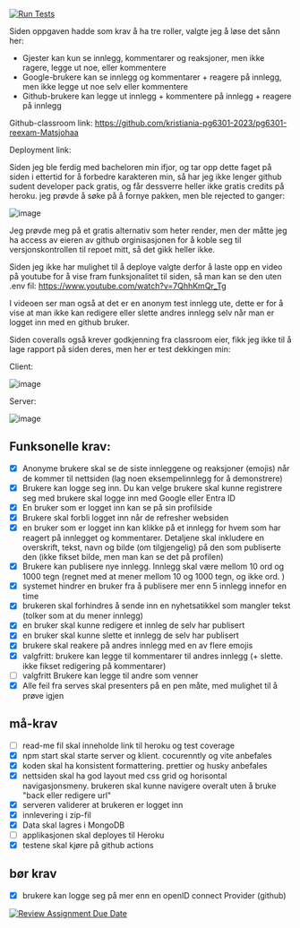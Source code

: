 [![Run Tests](https://github.com/kristiania-pg6301-2023/pg6301-reexam-Matsjohaa/actions/workflows/actions.yaml/badge.svg)](https://github.com/kristiania-pg6301-2023/pg6301-reexam-Matsjohaa/actions/workflows/actions.yaml)

Siden oppgaven hadde som krav å ha tre roller, valgte jeg å løse det sånn her:
- Gjester kan kun se innlegg, kommentarer og reaksjoner, men ikke ragere, legge ut noe, eller kommentere
- Google-brukere kan se innlegg og kommentarer + reagere på innlegg, men ikke legge ut noe selv eller kommentere
- Github-brukere kan legge ut innlegg + kommentere på innlegg + reagere på innlegg 

Github-classroom link: https://github.com/kristiania-pg6301-2023/pg6301-reexam-Matsjohaa

Deployment link: 

Siden jeg ble ferdig med bacheloren min ifjor, og tar opp dette faget på siden i ettertid for å forbedre karakteren min, så har jeg ikke lenger github sudent developer pack gratis, og får dessverre heller ikke gratis credits på heroku. jeg prøvde å søke på å fornye pakken, men ble rejected to ganger:

![image](https://github.com/user-attachments/assets/02148630-c3e0-4157-9e23-bcbc0c7dbc7e)

Jeg prøvde meg på et gratis alternativ som heter render, men der måtte jeg ha access av eieren av github orginisasjonen for å koble seg til versjonskontrollen til repoet mitt, så det gikk heller ikke.

Siden jeg ikke har mulighet til å deploye valgte derfor å laste opp en video på youtube for å vise fram funksjonalitet til siden, så man kan se den uten .env fil: https://www.youtube.com/watch?v=7QhhKmQr_Tg

I videoen ser man også at det er en anonym test innlegg ute, dette er for å vise at man ikke kan redigere eller slette andres innlegg selv når man er logget inn med en github bruker.


Siden coveralls også krever godkjenning fra classroom eier, fikk jeg ikke til å lage rapport på siden deres, men her er test dekkingen min:

Client:

![image](https://github.com/user-attachments/assets/6f961146-6494-4a24-ade1-940fa8efe213)

Server:

![image](https://github.com/user-attachments/assets/4e20cbdf-730d-4267-8c2c-ed5ac1f8ea78)



## Funksonelle krav:
* [x] Anonyme brukere skal se de siste innleggene og reaksjoner (emojis) når de kommer til nettsiden (lag noen eksempelinnlegg for å demonstrere)
* [x] Brukere kan logge seg inn. Du kan velge brukere skal kunne registrere seg med brukere skal logge inn med Google eller Entra ID
* [x] En bruker som er logget inn kan se på sin profilside
* [x] Brukere skal forbli logget inn når de refresher websiden
* [x] en bruker som er logget inn kan klikke på et innlegg for hvem som har reagert på innlegget og kommentarer. Detaljene skal inkludere en overskrift, tekst, navn og bilde (om tilgjengelig) på den som publiserte den (ikke fikset bilde, men man kan se det på profilen)
* [x] Brukere kan publisere nye innlegg. Innlegg skal være mellom 10 ord og 1000 tegn (regnet med at mener mellom 10 og 1000 tegn, og ikke ord. )
* [x] systemet hindrer en bruker fra å publisere mer enn 5 innlegg innefor en time
* [x] brukeren skal forhindres å sende inn en nyhetsatikkel som mangler tekst (tolker som at du mener innlegg)
* [x] en bruker skal kunne redigere et innleg de selv har publisert
* [x] en bruker skal kunne slette et innlegg de selv har publisert
* [x] brukere skal reakere på andres innlegg med en av flere emojis
* [x] valgfritt: brukere kan legge til kommentarer til andres innlegg (+ slette. ikke fikset redigering på kommentarer)
* [ ] valgfritt Brukere kan legge til andre som venner
* [x] Alle feil fra serves skal presenters på en pen måte, med mulighet til å prøve igjen

## må-krav
* [ ] read-me fil skal inneholde link til heroku og test coverage
* [x] npm start skal starte server og klient. cocurenntly og vite anbefales
* [x] koden skal ha konsistent formattering. prettier og husky anbefales
* [x] nettsiden skal ha god layout med css grid og horisontal navigasjonsmeny. brukeren skal kunne navigere overalt uten å bruke "back eller redigere url"
* [x] serveren validerer at brukeren er logget inn
* [x] innlevering i zip-fil
* [x] Data skal lagres i MongoDB
* [ ] applikasjonen skal deployes til Heroku
* [x] testene skal kjøre på github actions

## bør krav
* [x] brukere kan logge seg på mer enn en openID connect Provider (github)



[![Review Assignment Due Date](https://classroom.github.com/assets/deadline-readme-button-22041afd0340ce965d47ae6ef1cefeee28c7c493a6346c4f15d667ab976d596c.svg)](https://classroom.github.com/a/nHPSu_dn)
